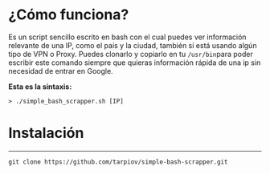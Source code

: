 # ¿Cómo funciona?

Es un script sencillo escrito en bash con el cual puedes ver información relevante de una IP, como el país y la ciudad, también si está usando algún tipo de VPN o Proxy. Puedes clonarlo y copiarlo en tu `/usr/bin`para poder escribir este comando siempre que quieras información rápida de una ip sin necesidad de entrar en Google. 

**Esta es la sintaxis:**

```shell
> ./simple_bash_scrapper.sh [IP]
```

# Instalación

---

```shell
git clone https://github.com/tarpiov/simple-bash-scrapper.git
```
